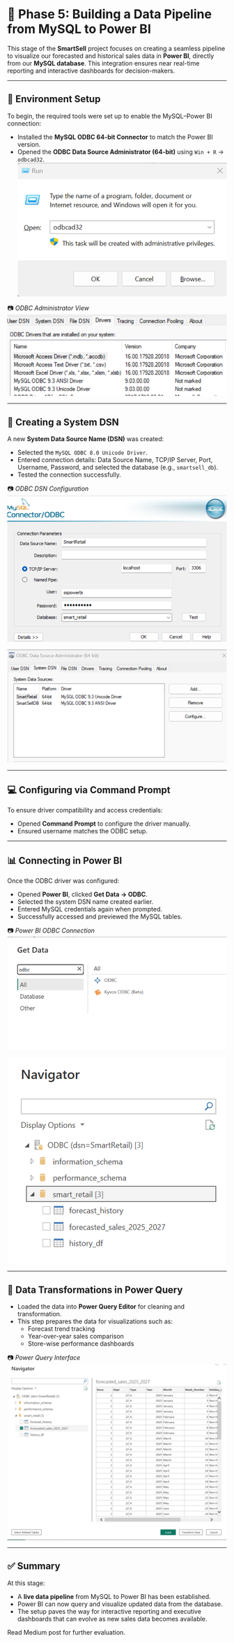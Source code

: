 # 🔗 Phase 5: Building a Data Pipeline from MySQL to Power BI

This stage of the **SmartSell** project focuses on creating a seamless pipeline to visualize our forecasted and historical sales data in **Power BI**, directly from our **MySQL database**. This integration ensures near real-time reporting and interactive dashboards for decision-makers.

---

## 🧰 Environment Setup

To begin, the required tools were set up to enable the MySQL–Power BI connection:

- Installed the **MySQL ODBC 64-bit Connector** to match the Power BI version.
- Opened the **ODBC Data Source Administrator (64-bit)** using `Win + R` → `odbcad32`.
  ![`Win + R` → `odbcad32`](https://github.com/temidataspot/project-smartsell/blob/main/ETL%20Pipeline%20II%3A%20SQL%20-%3E%20Power%20BI/WinR.png)
  
📷 *ODBC Administrator View*  
![ODBC Admin](https://github.com/temidataspot/project-smartsell/blob/main/ETL%20Pipeline%20II%3A%20SQL%20-%3E%20Power%20BI/ODBC%20driver.png)

---

## 🧩 Creating a System DSN

A new **System Data Source Name (DSN)** was created:

- Selected the `MySQL ODBC 8.0 Unicode Driver`.
- Entered connection details: Data Source Name, TCP/IP Server, Port, Username, Password, and selected the database (e.g., `smartsell_db`).
- Tested the connection successfully.

📷 *ODBC DSN Configuration*  
![ODBC Config](https://github.com/temidataspot/project-smartsell/blob/main/ETL%20Pipeline%20II%3A%20SQL%20-%3E%20Power%20BI/Configure%20connection.png)

![Confirm Connection](https://github.com/temidataspot/project-smartsell/blob/main/ETL%20Pipeline%20II%3A%20SQL%20-%3E%20Power%20BI/test%20connection%20ensure%20it%20exist.png)

---

## 💻 Configuring via Command Prompt

To ensure driver compatibility and access credentials:

- Opened **Command Prompt** to configure the driver manually.
- Ensured username matches the ODBC setup.

---

## 📊 Connecting in Power BI

Once the ODBC driver was configured:

- Opened **Power BI**, clicked **Get Data → ODBC**.
- Selected the system DSN name created earlier.
- Entered MySQL credentials again when prompted.
- Successfully accessed and previewed the MySQL tables.

📷 *Power BI ODBC Connection*  
![Power BI Connection](https://github.com/temidataspot/project-smartsell/blob/main/ETL%20Pipeline%20II%3A%20SQL%20-%3E%20Power%20BI/get%20data%20odbc.png)

![Select table from existing database](https://github.com/temidataspot/project-smartsell/blob/main/ETL%20Pipeline%20II%3A%20SQL%20-%3E%20Power%20BI/select%20table%20from%20database.png)

---

## 🧹 Data Transformations in Power Query

- Loaded the data into **Power Query Editor** for cleaning and transformation.
- This step prepares the data for visualizations such as:
  - Forecast trend tracking
  - Year-over-year sales comparison
  - Store-wise performance dashboards

📷 *Power Query Interface*  
![Power Query](https://github.com/temidataspot/project-smartsell/blob/main/ETL%20Pipeline%20II%3A%20SQL%20-%3E%20Power%20BI/transform%20in%20power%20query.png)

---

## ✅ Summary

At this stage:

- A **live data pipeline** from MySQL to Power BI has been established.
- Power BI can now query and visualize updated data from the database.
- The setup paves the way for interactive reporting and executive dashboards that can evolve as new sales data becomes available.

Read Medium post for further evaluation.

